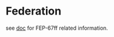 # Federation

see [doc](https://neodb.net/internals/federation.md) for FEP-67ff related information.
